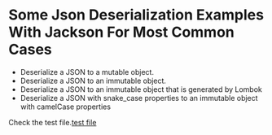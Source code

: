 # Some Json Deserialization Examples With Jackson For Most Common Cases

* Deserialize a JSON to a mutable object.
* Deserialize a JSON to an immutable object.
*  Deserialize a JSON to an immutable object that is generated by Lombok
* Deserialize a JSON with snake_case properties to an immutable object with camelCase properties

Check the test file.[test file]()